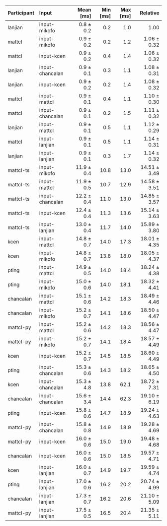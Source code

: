 | Participant | Input | Mean [ms] | Min [ms] | Max [ms] | Relative |
|:---|:---|---:|---:|---:|---:|
| lanjian | input-mikofo | 0.8 ± 0.2 | 0.2 | 1.0 | 1.00 |
| mattcl | input-mikofo | 0.9 ± 0.2 | 0.2 | 1.2 | 1.06 ± 0.32 |
| mattcl | input-kcen | 0.9 ± 0.2 | 0.4 | 1.4 | 1.06 ± 0.32 |
| lanjian | input-chancalan | 0.9 ± 0.1 | 0.3 | 1.1 | 1.08 ± 0.31 |
| lanjian | input-kcen | 0.9 ± 0.2 | 0.2 | 1.4 | 1.08 ± 0.32 |
| mattcl | input-mattcl | 0.9 ± 0.1 | 0.4 | 1.1 | 1.10 ± 0.30 |
| mattcl | input-chancalan | 0.9 ± 0.1 | 0.2 | 1.5 | 1.11 ± 0.32 |
| lanjian | input-mattcl | 0.9 ± 0.1 | 0.5 | 1.1 | 1.12 ± 0.29 |
| mattcl | input-lanjian | 0.9 ± 0.1 | 0.5 | 1.1 | 1.14 ± 0.31 |
| lanjian | input-lanjian | 0.9 ± 0.1 | 0.3 | 1.7 | 1.14 ± 0.32 |
| mattcl-ts | input-mikofo | 11.9 ± 0.4 | 10.8 | 13.0 | 14.51 ± 3.49 |
| mattcl-ts | input-mattcl | 11.9 ± 0.5 | 10.7 | 12.9 | 14.58 ± 3.51 |
| mattcl-ts | input-chancalan | 12.2 ± 0.4 | 11.0 | 13.0 | 14.85 ± 3.57 |
| mattcl-ts | input-kcen | 12.4 ± 0.4 | 11.3 | 13.6 | 15.14 ± 3.63 |
| mattcl-ts | input-lanjian | 13.0 ± 0.4 | 11.7 | 14.0 | 15.89 ± 3.80 |
| kcen | input-mattcl | 14.8 ± 0.7 | 14.0 | 17.3 | 18.01 ± 4.35 |
| kcen | input-mikofo | 14.8 ± 0.7 | 13.8 | 18.0 | 18.05 ± 4.37 |
| pting | input-mattcl | 14.9 ± 0.5 | 14.0 | 18.4 | 18.24 ± 4.38 |
| pting | input-mikofo | 15.0 ± 0.6 | 14.0 | 18.1 | 18.32 ± 4.41 |
| chancalan | input-mattcl | 15.1 ± 0.6 | 14.2 | 18.3 | 18.49 ± 4.46 |
| chancalan | input-mikofo | 15.2 ± 0.7 | 14.1 | 18.6 | 18.50 ± 4.47 |
| mattcl-py | input-mattcl | 15.2 ± 0.6 | 14.2 | 18.3 | 18.56 ± 4.47 |
| mattcl-py | input-mikofo | 15.2 ± 0.7 | 14.1 | 18.4 | 18.57 ± 4.49 |
| kcen | input-kcen | 15.2 ± 0.7 | 14.5 | 18.5 | 18.60 ± 4.49 |
| pting | input-chancalan | 15.3 ± 0.6 | 14.3 | 18.2 | 18.65 ± 4.50 |
| kcen | input-chancalan | 15.3 ± 4.8 | 13.8 | 62.1 | 18.72 ± 7.31 |
| chancalan | input-chancalan | 15.6 ± 3.4 | 14.4 | 62.3 | 19.10 ± 6.19 |
| pting | input-kcen | 15.8 ± 0.6 | 14.7 | 18.9 | 19.24 ± 4.63 |
| mattcl-py | input-chancalan | 15.8 ± 0.8 | 14.9 | 18.9 | 19.28 ± 4.69 |
| mattcl-py | input-kcen | 16.0 ± 0.6 | 15.0 | 19.0 | 19.48 ± 4.68 |
| chancalan | input-kcen | 16.0 ± 0.6 | 15.0 | 18.5 | 19.57 ± 4.71 |
| kcen | input-lanjian | 16.0 ± 0.7 | 14.9 | 19.7 | 19.59 ± 4.74 |
| pting | input-lanjian | 17.0 ± 0.6 | 16.2 | 20.2 | 20.74 ± 4.99 |
| chancalan | input-lanjian | 17.3 ± 0.7 | 16.2 | 20.6 | 21.10 ± 5.09 |
| mattcl-py | input-lanjian | 17.5 ± 0.5 | 16.5 | 20.4 | 21.35 ± 5.11 |
